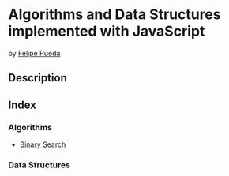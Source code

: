 # Algorithms and Data Structures implemented with JavaScript
by [Felipe Rueda]()

## Description

## Index

### Algorithms

- [Binary Search](https://github.com/ferueda/cs-in-js/blob/main/algorithms/binary-search.js)

### Data Structures
